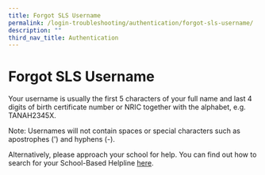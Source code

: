 ```yaml
---
title: Forgot SLS Username
permalink: /login-troubleshooting/authentication/forgot-sls-username/
description: ""
third_nav_title: Authentication
---
```

<h1 id="forgot-sls-username">Forgot SLS Username</h1>
<p>Your username is usually the first 5 characters of your full name and last 4 digits of birth certificate number or NRIC together with the alphabet, e.g. TANAH2345X.</p>
<p>Note: Usernames will not contain spaces or special characters such as apostrophes (') and hyphens (-).</p>
<p>Alternatively, please approach your school for help. You can find out how to search for your School-Based Helpline <a target="_blank" href="/login-troubleshooting/get-help/get-help-from-your-school/">here</a>.</p>